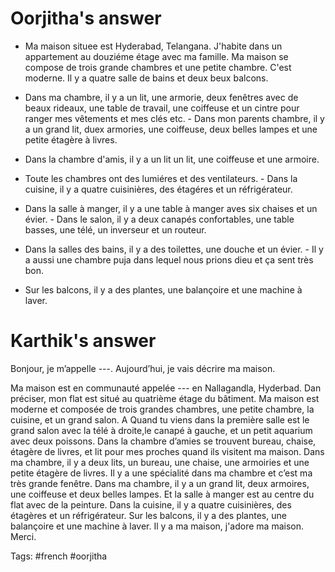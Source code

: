 # Oorjitha's answer
- Ma maison situee est Hyderabad, Telangana. J'habite dans un appartement au douziéme étage avec ma famille. Ma maison se compose de trois grande chambres et une petite chambre. C'est moderne. Il y a quatre salle de bains et deux beux balcons.

 - Dans ma chambre, il y a un lit, une armorie, deux fenêtres avec de beaux rideaux, une table de travail, une coiffeuse et un cintre pour ranger mes vêtements et mes clés etc. - Dans mon parents chambre, il y a un grand lit, duex armories, une coiffeuse, deux belles lampes et une petite étagère à livres.

 - Dans la chambre d'amis, il y a un lit un lit, une coiffeuse et une armoire.

 - Toute les chambres ont des lumiéres et des ventilateurs. - Dans la cuisine, il y a quatre cuisinières, des étagéres et un réfrigérateur.

 - Dans la salle à manger, il y a une table à manger aves six chaises et un évier. - Dans le salon, il y a deux canapés confortables, une table basses, une télé, un inverseur et un routeur.

 - Dans la salles des bains, il y a des toilettes, une douche et un évier. - Il y a aussi une chambre puja dans lequel nous prions dieu et ça sent très bon.

- Sur les balcons, il y a des plantes, une balançoire et une machine à laver.

# Karthik's answer
Bonjour, je m’appelle ---. Aujourd’hui, je vais décrire ma maison.

Ma maison est en communauté appelée --- en Nallagandla, Hyderbad. Dan préciser, mon flat est situé au quatrième étage du bâtiment. Ma maison est moderne et composée de trois grandes chambres, une petite chambre, la cuisine, et un grand salon. A Quand tu viens dans la première salle est le grand salon avec la télé à droite,le canapé à gauche, et un petit aquarium avec deux poissons. Dans la chambre d’amies se trouvent bureau, chaise, étagère de livres, et lit pour mes proches quand ils visitent ma maison. Dans ma chambre, il y a deux lits, un bureau, une chaise, une armoiries et une petite étagère de livres. Il y a une spécialité dans ma chambre et c’est ma très grande fenêtre. Dans ma chambre, il y a un grand lit, deux armoires, une coiffeuse et deux belles lampes. Et la salle à manger est au centre du flat avec de la peinture. Dans la cuisine, il y a quatre cuisinières, des étagères et un réfrigérateur. Sur les balcons, il y a des plantes, une balançoire et une machine à laver. Il y a ma maison, j'adore ma maison. Merci. 

Tags: #french #oorjitha